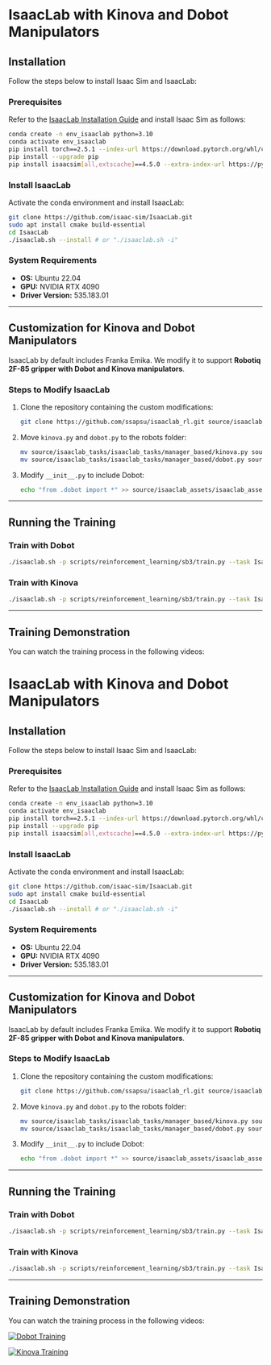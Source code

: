 # IsaacLab with Kinova and Dobot Manipulators

## Installation

Follow the steps below to install Isaac Sim and IsaacLab:

### Prerequisites
Refer to the [IsaacLab Installation Guide](https://isaac-sim.github.io/IsaacLab/main/source/setup/installation/pip_installation.html) and install Isaac Sim as follows:

```sh
conda create -n env_isaaclab python=3.10
conda activate env_isaaclab
pip install torch==2.5.1 --index-url https://download.pytorch.org/whl/cu121
pip install --upgrade pip
pip install isaacsim[all,extscache]==4.5.0 --extra-index-url https://pypi.nvidia.com
```

### Install IsaacLab
Activate the conda environment and install IsaacLab:

```sh
git clone https://github.com/isaac-sim/IsaacLab.git
sudo apt install cmake build-essential
cd IsaacLab
./isaaclab.sh --install # or "./isaaclab.sh -i"
```

### System Requirements
- **OS:** Ubuntu 22.04
- **GPU:** NVIDIA RTX 4090
- **Driver Version:** 535.183.01

---

## Customization for Kinova and Dobot Manipulators
IsaacLab by default includes Franka Emika. We modify it to support **Robotiq 2F-85 gripper with Dobot and Kinova manipulators**.

### Steps to Modify IsaacLab

1. Clone the repository containing the custom modifications:
   ```sh
   git clone https://github.com/ssapsu/isaaclab_rl.git source/isaaclab_tasks/isaaclab_tasks/manager_based
   ```
2. Move `kinova.py` and `dobot.py` to the robots folder:
   ```sh
   mv source/isaaclab_tasks/isaaclab_tasks/manager_based/kinova.py source/isaaclab_assets/isaaclab_assets/robots/
   mv source/isaaclab_tasks/isaaclab_tasks/manager_based/dobot.py source/isaaclab_assets/isaaclab_assets/robots/
   ```
3. Modify `__init__.py` to include Dobot:
   ```sh
   echo "from .dobot import *" >> source/isaaclab_assets/isaaclab_assets/robots/__init__.py
   ```

---

## Running the Training

### Train with Dobot
```sh
./isaaclab.sh -p scripts/reinforcement_learning/sb3/train.py --task Isaac-Lift-Cube-Dobot-v0 --num_envs 512
```

### Train with Kinova
```sh
./isaaclab.sh -p scripts/reinforcement_learning/sb3/train.py --task Isaac-Lift-Cube-Kinova-v0 --num_envs 512
```

---

## Training Demonstration
You can watch the training process in the following videos:

# IsaacLab with Kinova and Dobot Manipulators

## Installation

Follow the steps below to install Isaac Sim and IsaacLab:

### Prerequisites
Refer to the [IsaacLab Installation Guide](https://isaac-sim.github.io/IsaacLab/main/source/setup/installation/pip_installation.html) and install Isaac Sim as follows:

```sh
conda create -n env_isaaclab python=3.10
conda activate env_isaaclab
pip install torch==2.5.1 --index-url https://download.pytorch.org/whl/cu121
pip install --upgrade pip
pip install isaacsim[all,extscache]==4.5.0 --extra-index-url https://pypi.nvidia.com
```

### Install IsaacLab
Activate the conda environment and install IsaacLab:

```sh
git clone https://github.com/isaac-sim/IsaacLab.git
sudo apt install cmake build-essential
cd IsaacLab
./isaaclab.sh --install # or "./isaaclab.sh -i"
```

### System Requirements
- **OS:** Ubuntu 22.04
- **GPU:** NVIDIA RTX 4090
- **Driver Version:** 535.183.01

---

## Customization for Kinova and Dobot Manipulators
IsaacLab by default includes Franka Emika. We modify it to support **Robotiq 2F-85 gripper with Dobot and Kinova manipulators**.

### Steps to Modify IsaacLab

1. Clone the repository containing the custom modifications:
   ```sh
   git clone https://github.com/ssapsu/isaaclab_rl.git source/isaaclab_tasks/isaaclab_tasks/manager_based
   ```
2. Move `kinova.py` and `dobot.py` to the robots folder:
   ```sh
   mv source/isaaclab_tasks/isaaclab_tasks/manager_based/kinova.py source/isaaclab_assets/isaaclab_assets/robots/
   mv source/isaaclab_tasks/isaaclab_tasks/manager_based/dobot.py source/isaaclab_assets/isaaclab_assets/robots/
   ```
3. Modify `__init__.py` to include Dobot:
   ```sh
   echo "from .dobot import *" >> source/isaaclab_assets/isaaclab_assets/robots/__init__.py
   ```

---

## Running the Training

### Train with Dobot
```sh
./isaaclab.sh -p scripts/reinforcement_learning/sb3/train.py --task Isaac-Lift-Cube-Dobot-v0 --num_envs 512
```

### Train with Kinova
```sh
./isaaclab.sh -p scripts/reinforcement_learning/sb3/train.py --task Isaac-Lift-Cube-Kinova-v0 --num_envs 512
```

---

## Training Demonstration
You can watch the training process in the following videos:

[![Dobot Training](https://img.youtube.com/vi/IZ1218bCFwY/0.jpg)](https://www.youtube.com/watch?v=IZ1218bCFwY)

[![Kinova Training](https://img.youtube.com/vi/jzSWpFRQUzo/0.jpg)](https://www.youtube.com/watch?v=jzSWpFRQUzo)
